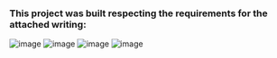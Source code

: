 ### This project was built respecting the requirements for the attached writing: 
![image](https://github.com/Ioana05/Assembly-Project/assets/115917247/d1b77d6f-cacf-4d19-8de3-870bd1012200)
![image](https://github.com/Ioana05/Assembly-Project/assets/115917247/b0aba4b4-9c83-4832-af7e-fb8e8df75678)
![image](https://github.com/Ioana05/Assembly-Project/assets/115917247/33410b55-f1b9-40b3-8ff6-407f439770da)
![image](https://github.com/Ioana05/Assembly-Project/assets/115917247/90233bb0-df40-4b3f-8243-a5e646489a85)


